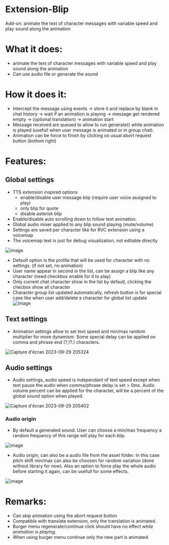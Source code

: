 # Extension-Blip
Add-on: animate the text of character messages with variable speed and play sound along the animation

# What it does:
- animate the text of character messages with variable speed and play sound along the animation
- Can use audio file or generate the sound

# How it does it:
- Intercept the message using events -> store it and replace by blank in chat history -> wait if an animation is playing -> message get rendered empty -> (optional translation) -> animation start
- Message received are queued to allow to run generate() while animation is played (usefull when user message is animated or in group chat).
- Animation can be force to finish by clicking on usual abort request button (bottom right)

# Features:
## Global settings
- TTS extension inspired options
  - enable/disable user message blip (require user voice assigned to play)
  - only blip for quote
  - disable asterisk blip
 - Enable/disable auto scrolling down to follow text animation.
 - Global audio mixer applied to any blip sound playing (mute/volume) 
 - Settings are saved per character like for RVC extension using a voicemap
  - The voicemap text is just for debug visualization, not editable directly
  
![image](https://github.com/SillyTavern/SillyTavern/assets/48798118/0a322de3-a0cb-462a-9381-a7852b5e5189)

- Default option is the profile that will be used for character with no settings. (if not set, no animation)
- User name appear in second in the list, can be assign a blip like any character (need checkbox enable for it to play)
- Only current chat character show in the list by defautl, clicking the checbox show all character
- Character group list updated automatically, refresh button is for special case like when user add/delete a character for global list update
![image](https://github.com/SillyTavern/SillyTavern/assets/48798118/2d5f59ec-e727-4692-a0a0-435b3a4d9d5a)


## Text settings
- Animation settings allow to set text speed and min/max random multiplier for more dynamism. Some special delay can be applied on comma and phrase end (?,!?.) characters.

![Capture d'écran 2023-09-29 205324](https://github.com/SillyTavern/SillyTavern/assets/48798118/55bce69a-3b14-4891-b500-fe2b46aa68d2)

## Audio settings
- Audio settings, audio speed is independant of text speed except when text pause the audio when comma/phrase delay is set > 0ms. Audio volume percent can be applied for the character, will be a percent of the global sound option when played.

![Capture d'écran 2023-09-29 205402](https://github.com/SillyTavern/SillyTavern/assets/48798118/67c94a92-dd94-4607-82f2-e61f18ffba93)


### Audio origin
- By default a generated sound. User can choose a min/max frequency a random frequency of this range will play for each blip.

![image](https://github.com/SillyTavern/SillyTavern/assets/48798118/49edea0d-3de3-4ea6-928c-4b472458fe0c)

- Audio origin, can also be a audio file from the asset folder. In this case pitch shift min/max can also be choosen for random variation (done without library for now). Also an option to force play the whole audio before starting it again, can be usefull for some effects.

![image](https://github.com/SillyTavern/SillyTavern/assets/48798118/d9105573-ce4e-4021-875d-398ec8bcc022)

# Remarks:
- Can skip animation using the abort request button
- Compatible with translate extension, only the translation is animated.
- Burger menu regenerate/continue click should have no effect *while animation is playing*.
- When using burger menu continue only the new part is animated.
